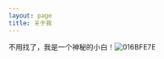 ```yaml
---
layout: page
title: 关于我 
---
```


不用找了，我是一个神秘的小白！![016BFE7E](https://user-images.githubusercontent.com/57170601/154634571-47d4193c-0dc4-4ae7-96e5-47d6ab1d1e6f.jpg)
